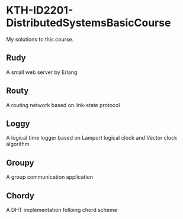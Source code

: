 # KTH-ID2201-DistributedSystemsBasicCourse
My solutions to this course.

## Rudy
A small web server by Erlang

## Routy
A routing network based on link-state protocol

## Loggy
A logical time logger based on Lamport logical clock and Vector clock algorithm

## Groupy
A group communication application

## Chordy
A DHT implementation folloing chord scheme
